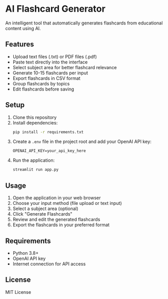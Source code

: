# AI Flashcard Generator

An intelligent tool that automatically generates flashcards from educational content using AI.

## Features

- Upload text files (.txt) or PDF files (.pdf)
- Paste text directly into the interface
- Select subject area for better flashcard relevance
- Generate 10-15 flashcards per input
- Export flashcards in CSV format
- Group flashcards by topics
- Edit flashcards before saving

## Setup

1. Clone this repository
2. Install dependencies:
   ```bash
   pip install -r requirements.txt
   ```
3. Create a `.env` file in the project root and add your OpenAI API key:
   ```
   OPENAI_API_KEY=your_api_key_here
   ```
4. Run the application:
   ```bash
   streamlit run app.py
   ```

## Usage

1. Open the application in your web browser
2. Choose your input method (file upload or text input)
3. Select a subject area (optional)
4. Click "Generate Flashcards"
5. Review and edit the generated flashcards
6. Export the flashcards in your preferred format

## Requirements

- Python 3.8+
- OpenAI API key
- Internet connection for API access

## License

MIT License 